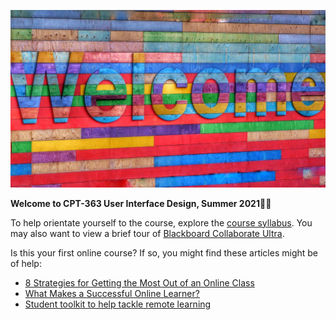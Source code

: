 ![Welcome sign](assets/images/belinda-fewings-6wAGwpsXHE0-unsplash.jpg ':class=banner-image')

**Welcome to CPT-363 User Interface Design, Summer 2021**👋🏼  

 To help orientate yourself to the course, explore the [course syllabus](https://canvas.sfu.ca/courses/44038/assignments/syllabus). You may also want to view a brief tour of [Blackboard Collaborate Ultra](https://www.youtube.com/watch?v=1W4sGpVmJaY).

Is this your first online course? If so, you might find these articles might be of help:

* [8 Strategies for Getting the Most Out of an Online Class](https://www.northeastern.edu/graduate/blog/tips-for-taking-online-classes/)
* [What Makes a Successful Online Learner?](https://careerwise.minnstate.edu/education/successonline.html)
* [Student toolkit to help tackle remote learning](https://socialmediaforlearning.com/2020/03/22/guest-post-a-student-toolkit-to-help-you-tackle-remote-learning-written-by-students-for-students/)
